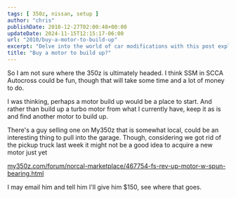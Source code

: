 ```yaml
---
tags: [ 350z, nissan, setup ]
author: "chris"
publishDate: 2010-12-27T02:00:48+00:00
updateDate: 2024-11-15T12:15:17-06:00
url: "2010/buy-a-motor-to-build-up"
excerpt: "Delve into the world of car modifications with this post exploring the possibilities for a 350z motor build for SCCA Autocross."
title: "Buy a motor to build up?"
---
```


So I am not sure where the 350z is ultimately headed. I think SSM in SCCA Autocross could be fun, though that will take some time and a lot of money to do.

I was thinking, perhaps a motor build up would be a place to start. And rather than build up a turbo motor from what I currently have, keep it as is and find another motor to build up.

There's a guy selling one on My350z that is somewhat local, could be an interesting thing to pull into the garage. Though, considering we got rid of the pickup truck last week it might not be a good idea to acquire a new motor just yet

<a href="https://my350z.com/forum/norcal-marketplace/467754-fs-rev-up-motor-w-spun-bearing.html">my350z.com/forum/norcal-marketplace/467754-fs-rev-up-motor-w-spun-bearing.html</a>

I may email him and tell him I'll give him $150, see where that goes.
